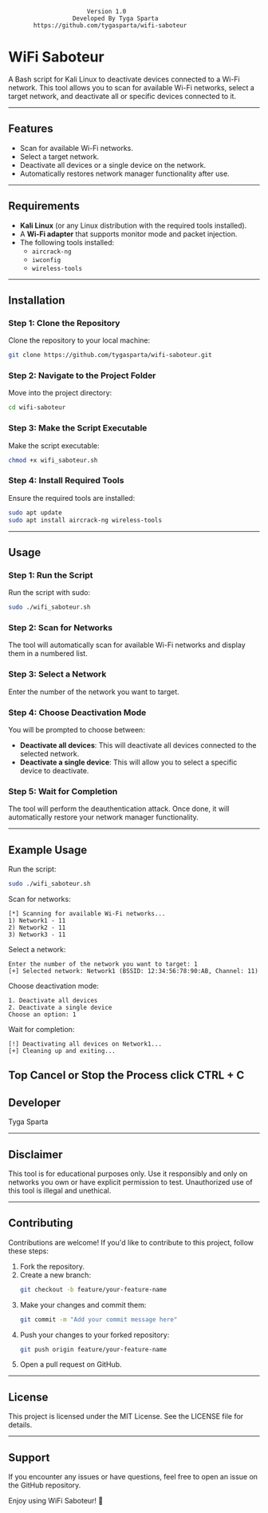 
                                                        
                          Version 1.0
                      Developed By Tyga Sparta
           https://github.com/tygasparta/wifi-saboteur

# WiFi Saboteur

A Bash script for Kali Linux to deactivate devices connected to a Wi-Fi network. This tool allows you to scan for available Wi-Fi networks, select a target network, and deactivate all or specific devices connected to it.

---

## Features

- Scan for available Wi-Fi networks.
- Select a target network.
- Deactivate all devices or a single device on the network.
- Automatically restores network manager functionality after use.

---

## Requirements

- **Kali Linux** (or any Linux distribution with the required tools installed).
- A **Wi-Fi adapter** that supports monitor mode and packet injection.
- The following tools installed:
  - `aircrack-ng`
  - `iwconfig`
  - `wireless-tools`

---

## Installation

### Step 1: Clone the Repository

Clone the repository to your local machine:

```bash
git clone https://github.com/tygasparta/wifi-saboteur.git
```

### Step 2: Navigate to the Project Folder

Move into the project directory:

```bash
cd wifi-saboteur
```

### Step 3: Make the Script Executable

Make the script executable:

```bash
chmod +x wifi_saboteur.sh
```

### Step 4: Install Required Tools

Ensure the required tools are installed:

```bash
sudo apt update
sudo apt install aircrack-ng wireless-tools
```

---

## Usage

### Step 1: Run the Script

Run the script with sudo:

```bash
sudo ./wifi_saboteur.sh
```

### Step 2: Scan for Networks

The tool will automatically scan for available Wi-Fi networks and display them in a numbered list.

### Step 3: Select a Network

Enter the number of the network you want to target.

### Step 4: Choose Deactivation Mode

You will be prompted to choose between:

- **Deactivate all devices**: This will deactivate all devices connected to the selected network.
- **Deactivate a single device**: This will allow you to select a specific device to deactivate.

### Step 5: Wait for Completion

The tool will perform the deauthentication attack. Once done, it will automatically restore your network manager functionality.

---

## Example Usage

Run the script:

```bash
sudo ./wifi_saboteur.sh
```

Scan for networks:

```
[*] Scanning for available Wi-Fi networks...
1) Network1 - 11
2) Network2 - 11
3) Network3 - 11
```

Select a network:

```
Enter the number of the network you want to target: 1
[+] Selected network: Network1 (BSSID: 12:34:56:78:90:AB, Channel: 11)
```

Choose deactivation mode:

```
1. Deactivate all devices
2. Deactivate a single device
Choose an option: 1
```

Wait for completion:

```
[!] Deactivating all devices on Network1...
[+] Cleaning up and exiting...
```
Top Cancel or Stop the Process click CTRL + C
---

## Developer

Tyga Sparta

---

## Disclaimer

This tool is for educational purposes only. Use it responsibly and only on networks you own or have explicit permission to test. Unauthorized use of this tool is illegal and unethical.

---

## Contributing

Contributions are welcome! If you'd like to contribute to this project, follow these steps:

1. Fork the repository.
2. Create a new branch:
   ```bash
   git checkout -b feature/your-feature-name
   ```
3. Make your changes and commit them:
   ```bash
   git commit -m "Add your commit message here"
   ```
4. Push your changes to your forked repository:
   ```bash
   git push origin feature/your-feature-name
   ```
5. Open a pull request on GitHub.

---

## License

This project is licensed under the MIT License. See the LICENSE file for details.

---

## Support

If you encounter any issues or have questions, feel free to open an issue on the GitHub repository.

Enjoy using WiFi Saboteur! 🚀

